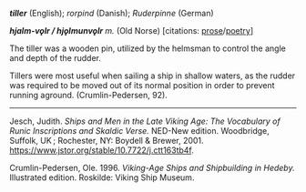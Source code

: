   
**_tiller_** (English); _rorpind_ (Danish); _Ruderpinne_ (German)

_**hjalm-vǫlr / hjǫlmunvǫlr** m._ (Old Norse) [citations: [prose](https://onp.ku.dk/onp/onp.php?o34638)/[poetry](https://lexiconpoeticum.org/m.php?p=lemma&i=35728)]  

  The tiller was a wooden pin, utilized by the helmsman to control the angle and depth of the rudder. 

<div align="center">
  


</div>

  Tillers were most useful when sailing a ship in shallow waters, as the rudder was required to be moved out of its normal position in order to prevent running aground.  (Crumlin-Pedersen, 92).   

---

  Jesch, Judith. _Ships and Men in the Late Viking Age: The Vocabulary of Runic Inscriptions and Skaldic Verse._ NED-New edition. Woodbridge, Suffolk, UK ; Rochester, NY: 
Boydell & Brewer, 2001. https://www.jstor.org/stable/10.7722/j.ctt163tb4f.


  Crumlin-Pedersen, Ole. 1996. _Viking-Age Ships and Shipbuilding in Hedeby._ Illustrated edition. Roskilde: Viking Ship Museum.


